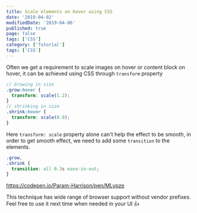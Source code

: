 ```yaml
---
title: Scale elements on hover using CSS
date: '2019-04-02'
modifiedDate: '2019-04-06'
published: true
page: false
tags: ['CSS']
category: ['Tutorial']
tags: ['CSS']
---
```


Often we get a requirement to scale images on hover or content block on hover, it can be achieved using CSS through `transform` property

```scss
// Growing in size
.grow:hover {
  transform: scale(1.2);
}
// shrinking in size
.shrink:hover {
  transform: scale(0.8);
}
```

Here `transform: scale` property alone can't help the effect to be smooth, in order to get smooth effect, we need to add some `transition` to the elements.

```scss
.grow,
.shrink {
  transition: all 0.3s ease-in-out;
}
```

https://codepen.io/Param-Harrison/pen/MLypze

This technique has wide range of browser support without vendor prefixes. Feel free to use it next time when needed in your UI 👍
